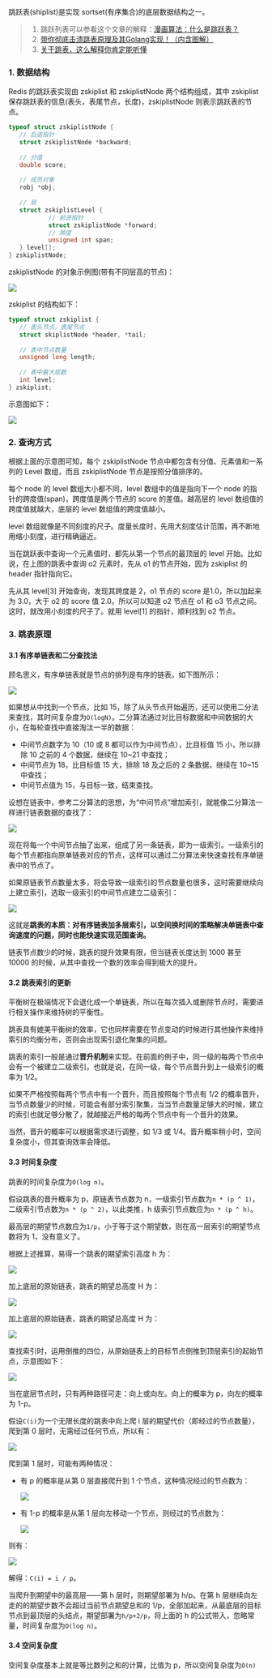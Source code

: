 跳跃表(shiplist)是实现 sortset(有序集合)的底层数据结构之一。

> 1. 跳跃列表可以参看这个文章的解释：[漫画算法：什么是跳跃表？](http://blog.jobbole.com/111731/)
> 2. [带你彻底击溃跳表原理及其Golang实现！（内含图解）](https://mp.weixin.qq.com/s/XEIrp1oTsBYDCv3b-m_11g)
> 3. [关于跳表，这么解释你肯定能听懂](https://mp.weixin.qq.com/s/TTebiZuA3BmeC0aYjcK7gw)

### 1. 数据结构

Redis 的跳跃表实现由 zskiplist 和 zskiplistNode 两个结构组成，其中 zskiplist 保存跳跃表的信息(表头，表尾节点，长度)，zskiplistNode 则表示跳跃表的节点。

```c
typeof struct zskiplistNode {
   // 后退指针
   struct zskiplistNode *backward;
   
   // 分值
   double score;
   
   // 成员对象
   robj *obj;
   
   // 层
   struct zskiplistLevel {
           // 前进指针
           struct zskiplistNode *forward;
           // 跨度
           unsigned int span;
   } level[];
} zskiplistNode;
```

zskiplistNode 的对象示例图(带有不同层高的节点)：

![](http://cnd.qiniu.lin07ux.cn/markdown/1558875022579.png)

zskiplist 的结构如下：

```c
typeof struct zskiplist {
   // 表头节点，表尾节点
   struct skiplistNode *header, *tail;
   
   // 表中节点数量
   unsigned long length;
   
   // 表中最大层数
   int level;
} zskiplist;
```

示意图如下：

![](http://cnd.qiniu.lin07ux.cn/markdown/1558875230291.png)

### 2. 查询方式

根据上面的示意图可知，每个 zskiplistNode 节点中都包含有分值、元素值和一系列的 Level 数组，而且 zskiplistNode 节点是按照分值排序的。

每个 node 的 level 数组大小都不同，level 数组中的值是指向下一个 node 的指针的跨度值(span)，跨度值是两个节点的 score 的差值。越高层的 level 数组值的跨度值就越大，底层的 level 数组值的跨度值越小。

level 数组就像是不同刻度的尺子。度量长度时，先用大刻度估计范围，再不断地用缩小刻度，进行精确逼近。

当在跳跃表中查询一个元素值时，都先从第一个节点的最顶层的 level 开始。比如说，在上图的跳表中查询 o2 元素时，先从 o1 的节点开始，因为 zskiplist 的 header 指针指向它。

先从其 level[3] 开始查询，发现其跨度是 2，o1 节点的 score 是1.0，所以加起来为 3.0，大于 o2 的 score 值 2.0。所以可以知道 o2 节点在 o1 和 o3 节点之间。这时，就改用小刻度的尺子了。就用 level[1] 的指针，顺利找到 o2 节点。

### 3. 跳表原理

#### 3.1 有序单链表和二分查找法

顾名思义，有序单链表就是节点的排列是有序的链表。如下图所示：

![](http://cnd.qiniu.lin07ux.cn/markdown/1661429742-e5b8f8ace9e4.jpg)

如果想从中找到一个节点，比如 15，除了从头节点开始遍历，还可以使用二分法来查找，其时间复杂度为`O(logN)`。二分算法通过对比目标数据和中间数据的大小，在每轮查找中直接淘汰一半的数据：

* 中间节点数字为 10（10 或 8 都可以作为中间节点），比目标值 15 小，所以排除 10 之前的 4 个数据，继续在 10~21 中查找；
* 中间节点为 18，比目标值 15 大，排除 18 及之后的 2 条数据，继续在 10~15 中查找；
* 中间节点值为 15，与目标一致，结束查找。

设想在链表中，参考二分算法的思想，为“中间节点”增加索引，就能像二分算法一样进行链表数据的查找了：

![](http://cnd.qiniu.lin07ux.cn/markdown/1661431030-7ebf5dfaccae.jpg)

现在将每一个中间节点抽了出来，组成了另一条链表，即为一级索引。一级索引的每个节点都指向原单链表对应的节点，这样可以通过二分算法来快速查找有序单链表中的节点了。

如果原链表节点数量太多，将会导致一级索引的节点数量也很多，这时需要继续向上建立索引，选取一级索引的中间节点建立二级索引：

![](http://cnd.qiniu.lin07ux.cn/markdown/1661431208-262f615787ee.jpg)

这就是**跳表的本质：对有序链表加多层索引，以空间换时间的策略解决单链表中查询速度的问题，同时也能快速实现范围查询。**

链表节点数少的时候，跳表的提升效果有限，但当链表长度达到 1000 甚至 10000 的时候，从其中查找一个数的效率会得到极大的提升。

#### 3.2 跳表索引的更新

平衡树在极端情况下会退化成一个单链表，所以在每次插入或删除节点时，需要进行相关操作来维持树的平衡性。

跳表具有媲美平衡树的效率，它也同样需要在节点变动的时候进行其他操作来维持索引的均衡分布，否则会出现索引退化聚集的问题。

跳表的索引一般是通过**晋升机制**来实现。在前面的例子中，同一级的每两个节点中会有一个被建立二级索引。也就是说，在同一级，每个节点晋升到上一级索引的概率为 1/2。

如果不严格按照每两个节点中有一个晋升，而且按照每个节点有 1/2 的概率晋升，当节点数量少的时候，可能会有部分索引聚集，当当节点数量足够大的时候，建立的索引也就足够分散了，就越接近严格的每两个节点中有一个晋升的效果。

当然，晋升的概率可以根据需求进行调整，如 1/3 或 1/4。晋升概率稍小时，空间复杂度小，但其查询效率会降低。

#### 3.3 时间复杂度

跳表的时间复杂度为`O(log n)`。

假设跳表的晋升概率为 p，原链表节点数为 n，一级索引节点数为`n * (p ^ 1)`，二级索引节点数为`n * (p ^ 2)`，以此类推，h 级索引节点数应为`n * (p ^ h)`。

最高层的期望节点数应为`1/p`，小于等于这个期望数，则在高一层索引的期望节点数将为 1，没有意义了。

根据上述推算，易得一个跳表的期望索引高度 h 为：

![](http://cnd.qiniu.lin07ux.cn/markdown/1661773096-de660deb83b5.jpg)

加上底层的原始链表，跳表的期望总高度 H 为：

![](http://cnd.qiniu.lin07ux.cn/markdown/1661773115-2cdcc494e7b8.jpg)

加上底层的原始链表，跳表的期望总高度 H 为：

![](http://cnd.qiniu.lin07ux.cn/markdown/1661774051-358db30c63f0.jpg)

查找索引时，运用倒推的四位，从原始链表上的目标节点倒推到顶层索引的起始节点，示意图如下：

![](http://cnd.qiniu.lin07ux.cn/markdown/1661774083-4da1e65817e4.jpg)

当在底层节点时，只有两种路径可走：向上或向左。向上的概率为 p，向左的概率为 1-p。

假设`C(i)`为一个无限长度的跳表中向上爬 i 层的期望代价（即经过的节点数量），爬到第 0 层时，无需经过任何节点，所以有：

![](http://cnd.qiniu.lin07ux.cn/markdown/1661774225-85b89025f105.jpg)

爬到第 1 层时，可能有两种情况：

* 有 p 的概率是从第 0 层直接爬升到 1 个节点，这种情况经过的节点数为：

    ![](http://cnd.qiniu.lin07ux.cn/markdown/1661775660-351f575cd23a.jpg)

* 有 1-p 的概率是从第 1 层向左移动一个节点，则经过的节点数为：

    ![](http://cnd.qiniu.lin07ux.cn/markdown/1661775685-00ba8ed83baf.jpg)

则有：

![](http://cnd.qiniu.lin07ux.cn/markdown/1661775694-1766949044fe.jpg)

解得：`C(i) = i / p`。

当爬升到期望中的最高层——第 h 层时，则期望部署为 h/p。在第 h 层继续向左走的的期望步数不会超过当前节点期望总和的 1/p，全部加起来，从最底层的目标节点到最顶层的头结点，期望部署为`h/p+2/p`，将上面的 h 的公式带入，忽略常量，时间复杂度为`O(log n)`。

#### 3.4 空间复杂度

空间复杂度基本上就是等比数列之和的计算，比值为 p，所以空间复杂度为`O(n)`


